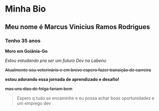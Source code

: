 # Minha Bio

## Meu nome é Marcus Vinicius Ramos Rodrigues

### Tenho 35 anos

**Moro em Goiânia-Go**

_Estou estudando pra ser um futuro Dev na Labenu_

~~Atualmente sou veterinário e em breve espero fazer transição de carreira~~

**estou adorando essa jornada de aprendizado e desafio!**

~~mas uns dias de folga fariam bem~~

> Espero q tudo se encaminhe e eu possa achar boas oportunidades e um emprego dev